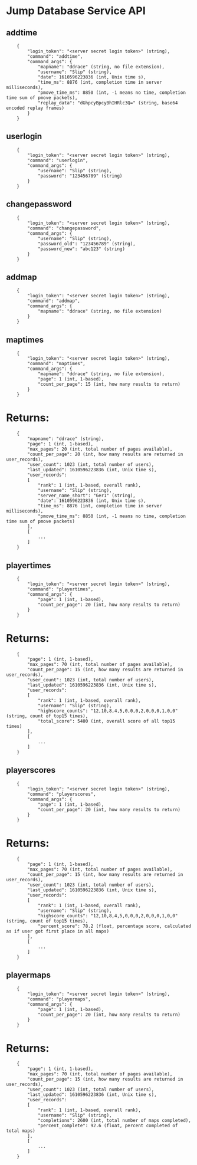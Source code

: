 # Jump Database Service API

## addtime
        {
            "login_token": "<server secret login token>" (string),
            "command": "addtime",
            "command_args": {
                "mapname": "ddrace" (string, no file extension),
                "username": "Slip" (string),
                "date": 1610596223836 (int, Unix time s),
                "time_ms": 8876 (int, completion time in server milliseconds),
                "pmove_time_ms": 8850 (int, -1 means no time, completion time sum of pmove packets),
                "replay_data": "dGhpcyBpcyBhIHRlc3Q=" (string, base64 encoded replay frames)
            }
        }

## userlogin
        {
            "login_token": "<server secret login token>" (string),
            "command": "userlogin",
            "command_args": {
                "username": "Slip" (string),
                "password": "123456789" (string)
            }
        }

## changepassword
        {
            "login_token": "<server secret login token>" (string),
            "command": "changepassword",
            "command_args": {
                "username": "Slip" (string),
                "password_old": "123456789" (string),
                "password_new": "abc123" (string)
            }
        }

## addmap
        {
            "login_token": "<server secret login token>" (string),
            "command": "addmap",
            "command_args": {
                "mapname": "ddrace" (string, no file extension)
            }
        }

## maptimes
        {
            "login_token": "<server secret login token>" (string),
            "command": "maptimes",
            "command_args": {
                "mapname": "ddrace" (string, no file extension),
                "page": 1 (int, 1-based),
                "count_per_page": 15 (int, how many results to return)
            }
        }
# Returns:
        {
            "mapname": "ddrace" (string),
            "page": 1 (int, 1-based),
            "max_pages": 20 (int, total number of pages available),
            "count_per_page": 20 (int, how many results are returned in user_records),
            "user_count": 1023 (int, total number of users),
            "last_updated": 1610596223836 (int, Unix time s),
            "user_records":
            [
                "rank": 1 (int, 1-based, overall rank),
                "username": "Slip" (string),
                "server_name_short": "Ger1" (string),
                "date": 1610596223836 (int, Unix time s),
                "time_ms": 8876 (int, completion time in server milliseconds),
                "pmove_time_ms": 8850 (int, -1 means no time, completion time sum of pmove packets)
            ],
            [
                ...
            ]
        }

## playertimes
        {
            "login_token": "<server secret login token>" (string),
            "command": "playertimes",
            "command_args": {
                "page": 1 (int, 1-based),
                "count_per_page": 20 (int, how many results to return)
            }
        }
# Returns:
        {
            "page": 1 (int, 1-based),
            "max_pages": 70 (int, total number of pages available),
            "count_per_page": 15 (int, how many results are returned in user_records),
            "user_count": 1023 (int, total number of users),
            "last_updated": 1610596223836 (int, Unix time s),
            "user_records":
            [
                "rank": 1 (int, 1-based, overall rank),
                "username": "Slip" (string),
                "highscore_counts": "12,10,8,4,5,0,0,0,2,0,0,0,1,0,0" (string, count of top15 times),
                "total_score": 5400 (int, overall score of all top15 times)
            ],
            [
                ...
            ]
        }

## playerscores
        {
            "login_token": "<server secret login token>" (string),
            "command": "playerscores",
            "command_args": {
                "page": 1 (int, 1-based),
                "count_per_page": 20 (int, how many results to return)
            }
        }
# Returns:
        {
            "page": 1 (int, 1-based),
            "max_pages": 70 (int, total number of pages available),
            "count_per_page": 15 (int, how many results are returned in user_records),
            "user_count": 1023 (int, total number of users),
            "last_updated": 1610596223836 (int, Unix time s),
            "user_records":
            [
                "rank": 1 (int, 1-based, overall rank),
                "username": "Slip" (string),
                "highscore_counts": "12,10,8,4,5,0,0,0,2,0,0,0,1,0,0" (string, count of top15 times),
                "percent_score": 78.2 (float, percentage score, calculated as if user got first place in all maps)
            ],
            [
                ...
            ]
        }

## playermaps
        {
            "login_token": "<server secret login token>" (string),
            "command": "playermaps",
            "command_args": {
                "page": 1 (int, 1-based),
                "count_per_page": 20 (int, how many results to return)
            }
        }
# Returns:
        {
            "page": 1 (int, 1-based),
            "max_pages": 70 (int, total number of pages available),
            "count_per_page": 15 (int, how many results are returned in user_records),
            "user_count": 1023 (int, total number of users),
            "last_updated": 1610596223836 (int, Unix time s),
            "user_records":
            [
                "rank": 1 (int, 1-based, overall rank),
                "username": "Slip" (string),
                "completions": 2600 (int, total number of maps completed),
                "percent_complete": 92.6 (float, percent completed of total maps)
            ],
            [
                ...
            ]
        }
